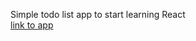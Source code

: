 Simple todo list app to start learning React  
[link to app](http://react-todo-application.surge.sh/ "http://react-todo-application.surge.sh/")
